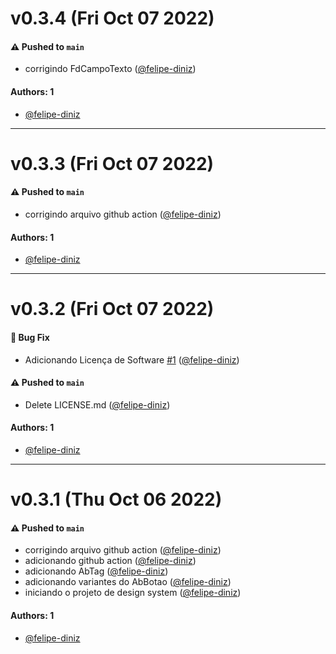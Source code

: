# v0.3.4 (Fri Oct 07 2022)

#### ⚠️ Pushed to `main`

- corrigindo FdCampoTexto ([@felipe-diniz](https://github.com/felipe-diniz))

#### Authors: 1

- [@felipe-diniz](https://github.com/felipe-diniz)

---

# v0.3.3 (Fri Oct 07 2022)

#### ⚠️ Pushed to `main`

- corrigindo arquivo github action ([@felipe-diniz](https://github.com/felipe-diniz))

#### Authors: 1

- [@felipe-diniz](https://github.com/felipe-diniz)

---

# v0.3.2 (Fri Oct 07 2022)

#### 🐛 Bug Fix

- Adicionando Licença de Software [#1](https://github.com/felipe-diniz/fdnz-ds/pull/1) ([@felipe-diniz](https://github.com/felipe-diniz))

#### ⚠️ Pushed to `main`

- Delete LICENSE.md ([@felipe-diniz](https://github.com/felipe-diniz))

#### Authors: 1

- [@felipe-diniz](https://github.com/felipe-diniz)

---

# v0.3.1 (Thu Oct 06 2022)

#### ⚠️ Pushed to `main`

- corrigindo arquivo github action ([@felipe-diniz](https://github.com/felipe-diniz))
- adicionando github action ([@felipe-diniz](https://github.com/felipe-diniz))
- adicionando AbTag ([@felipe-diniz](https://github.com/felipe-diniz))
- adicionando variantes do AbBotao ([@felipe-diniz](https://github.com/felipe-diniz))
- iniciando o projeto de design system ([@felipe-diniz](https://github.com/felipe-diniz))

#### Authors: 1

- [@felipe-diniz](https://github.com/felipe-diniz)
